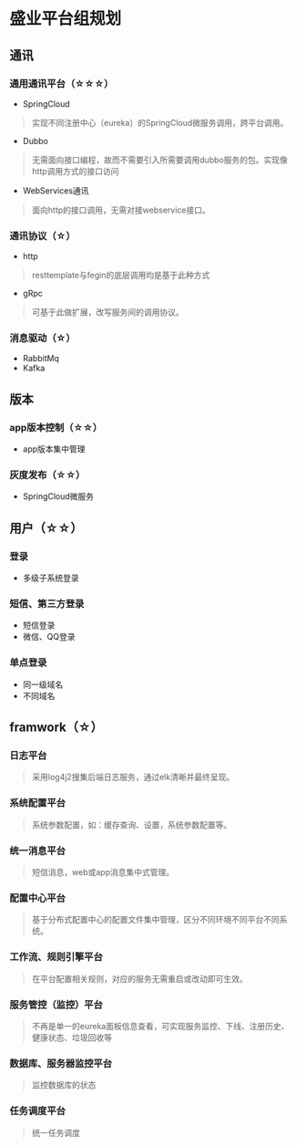 # 盛业平台组规划

## 通讯
### 通用通讯平台（☆☆☆）
- SpringCloud
> 实现不同注册中心（eureka）的SpringCloud微服务调用，跨平台调用。

- Dubbo
> 无需面向接口编程，故而不需要引入所需要调用dubbo服务的包。实现像http调用方式的接口访问

- WebServices通讯
> 面向http的接口调用，无需对接webservice接口。

### 通讯协议（☆）
- http
> resttemplate与fegin的底层调用均是基于此种方式
 
- gRpc
> 可基于此做扩展，改写服务间的调用协议。

### 消息驱动（☆）
- RabbitMq
- Kafka

## 版本
### app版本控制（☆☆）
- app版本集中管理

### 灰度发布（☆☆）
- SpringCloud微服务

## 用户（☆☆）
### 登录
- 多级子系统登录

### 短信、第三方登录
- 短信登录
- 微信、QQ登录 

### 单点登录
- 同一级域名
- 不同域名


## framwork（☆）

### 日志平台
> 采用log4j2搜集后端日志服务，通过elk清晰并最终呈现。

### 系统配置平台
> 系统参数配置，如：缓存查询、设置，系统参数配置等。

### 统一消息平台
> 短信消息，web或app消息集中式管理。

### 配置中心平台
> 基于分布式配置中心的配置文件集中管理，区分不同环境不同平台不同系统。

### 工作流、规则引擎平台
> 在平台配置相关规则，对应的服务无需重启或改动即可生效。

### 服务管控（监控）平台
> 不再是单一的eureka面板信息查看，可实现服务监控、下线、注册历史、健康状态、垃圾回收等

### 数据库、服务器监控平台
> 监控数据库的状态

### 任务调度平台
> 统一任务调度
